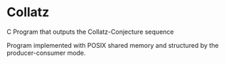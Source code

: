 # Collatz
C Program that outputs the Collatz-Conjecture sequence

Program implemented with POSIX shared memory and structured by the producer-consumer mode.

